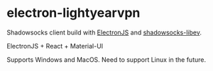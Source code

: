 # electron-lightyearvpn

Shadowsocks client build with [ElectronJS](https://www.electronjs.org/) and [shadowsocks-libev](https://github.com/shadowsocks/shadowsocks-libev).

ElectronJS + React + Material-UI

Supports Windows and MacOS. Need to support Linux in the future.
